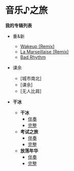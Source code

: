 # 音乐♪之旅

**我的专辑列表**

* 重&新
  * [Wakeup (Remix)](wakeup.mp3)
  * [La Marseillaise (Remix)](pon.mp3)
  * [Bad Rhythm](badrhythm.mp3)

* 课余
  * [城市南北]
  * [课余]
  * [无人比肩]
  
* **干冰**
  * **干冰**
    * [伴奏](rt_dryice.mp3)
    * [完整](dryice.mp3)
  * **考试之旅**
    * [伴奏](rt_exam-tour.mp3)
    * [完整](exam-tour.mp3)
  * **放荡年华**
    * [伴奏](rt_crazytime.mp3)
    * [完整](crazytime.mp3)
